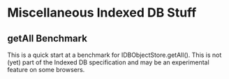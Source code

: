 Miscellaneous Indexed DB Stuff
==============================

getAll Benchmark
----------------
This is a quick start at a benchmark for IDBObjectStore.getAll(). This is not (yet)
part of the Indexed DB specification and may be an experimental feature on some
browsers.
